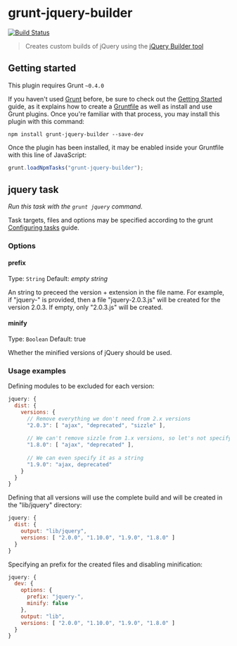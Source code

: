# grunt-jquery-builder
[![Build Status](https://travis-ci.org/gustavohenke/grunt-jquery-builder.png?branch=master)](https://travis-ci.org/gustavohenke/grunt-jquery-builder)
> Creates custom builds of jQuery using the [jQuery Builder tool](http://projects.jga.me/jquery-builder/)

## Getting started
This plugin requires Grunt `~0.4.0`

If you haven't used [Grunt](http://gruntjs.com/) before, be sure to check out the [Getting Started](http://gruntjs.com/getting-started) guide, as it explains how to create a [Gruntfile](http://gruntjs.com/sample-gruntfile) as well as install and use Grunt plugins. Once you're familiar with that process, you may install this plugin with this command:

```shell
npm install grunt-jquery-builder --save-dev
```

Once the plugin has been installed, it may be enabled inside your Gruntfile with this line of JavaScript:

```js
grunt.loadNpmTasks("grunt-jquery-builder");
```

## jquery task
_Run this task with the `grunt jquery` command._

Task targets, files and options may be specified according to the grunt [Configuring tasks](http://gruntjs.com/configuring-tasks) guide.

### Options

#### prefix
Type: `String`
Default: _empty string_

An string to preceed the version + extension in the file name. For example, if "jquery-" is provided, then a file "jquery-2.0.3.js" will be created for the version 2.0.3.
If empty, only "2.0.3.js" will be created.

#### minify
Type: `Boolean`
Default: true

Whether the minified versions of jQuery should be used.


### Usage examples

Defining modules to be excluded for each version:

```js
jquery: {
  dist: {
    versions: {
      // Remove everything we don't need from 2.x versions
      "2.0.3": [ "ajax", "deprecated", "sizzle" ],
      
      // We can't remove sizzle from 1.x versions, so let's not specify it
      "1.8.0": [ "ajax", "deprecated" ],
      
      // We can even specify it as a string
      "1.9.0": "ajax, deprecated"
    }
  }
}
```

Defining that all versions will use the complete build and will be created in the "lib/jquery" directory:

```js
jquery: {
  dist: {
    output: "lib/jquery",
    versions: [ "2.0.0", "1.10.0", "1.9.0", "1.8.0" ]
  }
}
```

Specifying an prefix for the created files and disabling minification:

```js
jquery: {
  dev: {
    options: {
      prefix: "jquery-",
      minify: false
    },
    output: "lib",
    versions: [ "2.0.0", "1.10.0", "1.9.0", "1.8.0" ]
  }
}
```
